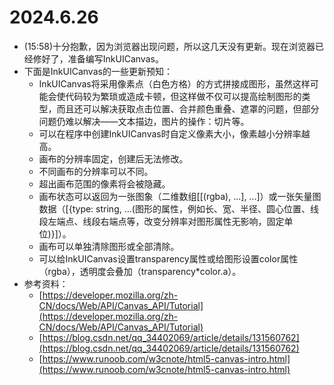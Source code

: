 # 2024.6.26
* (15:58)十分抱歉，因为浏览器出现问题，所以这几天没有更新。现在浏览器已经修好了，准备编写InkUICanvas。
* 下面是InkUICanvas的一些更新预知：
  * InkUICanvas将采用像素点（白色方格）的方式拼接成图形，虽然这样可能会使代码较为繁琐或造成卡顿，但这样做不仅可以提高绘制图形的类型，而且还可以解决获取点击位置、合并颜色重叠、遮罩的问题，但部分问题仍难以解决——文本描边，图片的操作：切片等。
  * 可以在程序中创建InkUICanvas时自定义像素大小，像素越小分辨率越高。
  * 画布的分辨率固定，创建后无法修改。
  * 不同画布的分辨率可以不同。
  * 超出画布范围的像素将会被隐藏。
  * 画布状态可以返回为一张图象（二维数组[[<colour>(rgba), ...], ...]）或一张矢量图数据（[{type: string, ...(图形的属性，例如长、宽、半径、圆心位置、线段左端点、线段右端点等，改变分辨率对图形属性无影响，固定单位)}]）。
  * 画布可以单独清除图形或全部清除。
  * 可以给InkUICanvas设置transparency属性或给图形设置color属性（rgba），透明度会叠加（transparency*color.a）。
* 参考资料：
  * [https://developer.mozilla.org/zh-CN/docs/Web/API/Canvas_API/Tutorial](https://developer.mozilla.org/zh-CN/docs/Web/API/Canvas_API/Tutorial)
  * [https://blog.csdn.net/qq_34402069/article/details/131560762](https://blog.csdn.net/qq_34402069/article/details/131560762)
  * [https://www.runoob.com/w3cnote/html5-canvas-intro.html](https://www.runoob.com/w3cnote/html5-canvas-intro.html)
